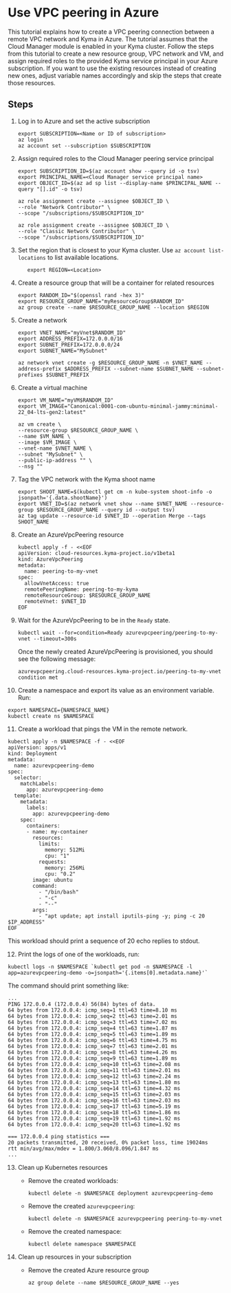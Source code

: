 # Use VPC peering in Azure

This tutorial explains how to create a VPC peering connection between a remote VPC network and Kyma in Azure. The tutorial 
assumes that the Cloud Manager module is enabled in your Kyma cluster. Follow the steps from this tutorial to create a new resource group, VPC 
network and VM, and assign required roles to the provided Kyma service principal in your Azure subscription. If you want to
use the existing resources instead of creating new ones, adjust variable names accordingly and skip
the steps that create those resources.

## Steps <!-- {docsify-ignore} -->

1. Log in to Azure and set the active subscription
   ```shell
   export SUBSCRIPTION=<Name or ID of subscription>
   az login
   az account set --subscription $SUBSCRIPTION
   ```
2. Assign required roles to the Cloud Manager peering service principal
   ```shell
   export SUBSCRIPTION_ID=$(az account show --query id -o tsv)
   export PRINCIPAL_NAME=<Cloud Manager service principal name>
   export OBJECT_ID=$(az ad sp list --display-name $PRINCIPAL_NAME --query "[].id" -o tsv)
   
   az role assignment create --assignee $OBJECT_ID \
   --role "Network Contributor" \
   --scope "/subscriptions/$SUBSCRIPTION_ID"
   
   az role assignment create --assignee $OBJECT_ID \
   --role "Classic Network Contributor" \
   --scope "/subscriptions/$SUBSCRIPTION_ID"
   ```
   
3. Set the region that is closest to your Kyma cluster. Use `az account list-locations` to list available locations. 
   ```shell
      export REGION=<Location>
   ```
4. Create a resource group that will be a container for related resources
   ```shell
   export RANDOM_ID="$(openssl rand -hex 3)"
   export RESOURCE_GROUP_NAME="myResourceGroup$RANDOM_ID"
   az group create --name $RESOURCE_GROUP_NAME --location $REGION
   ```
5. Create a network
   ```shell
   export VNET_NAME="myVnet$RANDOM_ID"
   export ADDRESS_PREFIX=172.0.0.0/16
   export SUBNET_PREFIX=172.0.0.0/24
   export SUBNET_NAME="MySubnet"
   
   az network vnet create -g $RESOURCE_GROUP_NAME -n $VNET_NAME --address-prefix $ADDRESS_PREFIX --subnet-name $SUBNET_NAME --subnet-prefixes $SUBNET_PREFIX
   ```
6. Create a virtual machine
   ```shell
   export VM_NAME="myVM$RANDOM_ID"
   export VM_IMAGE="Canonical:0001-com-ubuntu-minimal-jammy:minimal-22_04-lts-gen2:latest"
   
   az vm create \
   --resource-group $RESOURCE_GROUP_NAME \
   --name $VM_NAME \
   --image $VM_IMAGE \
   --vnet-name $VNET_NAME \
   --subnet "MySubnet" \
   --public-ip-address "" \
   --nsg "" 
   ```
   
7. Tag the VPC network with the Kyma shoot name
   ```shell
   export SHOOT_NAME=$(kubectl get cm -n kube-system shoot-info -o jsonpath='{.data.shootName}') 
   export VNET_ID=$(az network vnet show --name $VNET_NAME --resource-group $RESOURCE_GROUP_NAME --query id --output tsv)
   az tag update --resource-id $VNET_ID --operation Merge --tags SHOOT_NAME
   ```


8. Create an AzureVpcPeering resource

   ```shell
   kubectl apply -f - <<EOF
   apiVersion: cloud-resources.kyma-project.io/v1beta1
   kind: AzureVpcPeering
   metadata:
     name: peering-to-my-vnet
   spec:
     allowVnetAccess: true
     remotePeeringName: peering-to-my-kyma
     remoteResourceGroup: $RESOURCE_GROUP_NAME
     remoteVnet: $VNET_ID
   EOF
   ```

9. Wait for the AzureVpcPeering to be in the `Ready` state.

   ```shell
   kubectl wait --for=condition=Ready azurevpcpeering/peering-to-my-vnet --timeout=300s
   ```

   Once the newly created AzureVpcPeering is provisioned, you should see the following message:

   ```
   azurevpcpeering.cloud-resources.kyma-project.io/peering-to-my-vnet condition met
   ```

10. Create a namespace and export its value as an environment variable. Run:

   ```shell
   export NAMESPACE={NAMESPACE_NAME}
   kubectl create ns $NAMESPACE
   ```

11. Create a workload that pings the VM in the remote network.
   ```shell
   kubectl apply -n $NAMESPACE -f - <<EOF
   apiVersion: apps/v1
   kind: Deployment
   metadata:
     name: azurevpcpeering-demo
   spec:
     selector:
       matchLabels:
         app: azurevpcpeering-demo
     template:
       metadata:
         labels:
           app: azurevpcpeering-demo
       spec:
         containers:
         - name: my-container
           resources:
             limits:
               memory: 512Mi
               cpu: "1"
             requests:
               memory: 256Mi
               cpu: "0.2"
           image: ubuntu
           command:
             - "/bin/bash"
             - "-c"
             - "--"
           args:
             - "apt update; apt install iputils-ping -y; ping -c 20 $IP_ADDRESS"
   EOF
   ```

   This workload should print a sequence of 20 echo replies to stdout.

12. Print the logs of one of the workloads, run:

   ```shell
   kubectl logs -n $NAMESPACE `kubectl get pod -n $NAMESPACE -l app=azurevpcpeering-demo -o=jsonpath='{.items[0].metadata.name}'`
   ```

   The command should print something like:
   ```
   ...
   PING 172.0.0.4 (172.0.0.4) 56(84) bytes of data.
   64 bytes from 172.0.0.4: icmp_seq=1 ttl=63 time=8.10 ms
   64 bytes from 172.0.0.4: icmp_seq=2 ttl=63 time=2.01 ms
   64 bytes from 172.0.0.4: icmp_seq=3 ttl=63 time=7.02 ms
   64 bytes from 172.0.0.4: icmp_seq=4 ttl=63 time=1.87 ms
   64 bytes from 172.0.0.4: icmp_seq=5 ttl=63 time=1.89 ms
   64 bytes from 172.0.0.4: icmp_seq=6 ttl=63 time=4.75 ms
   64 bytes from 172.0.0.4: icmp_seq=7 ttl=63 time=2.01 ms
   64 bytes from 172.0.0.4: icmp_seq=8 ttl=63 time=4.26 ms
   64 bytes from 172.0.0.4: icmp_seq=9 ttl=63 time=1.89 ms
   64 bytes from 172.0.0.4: icmp_seq=10 ttl=63 time=2.08 ms
   64 bytes from 172.0.0.4: icmp_seq=11 ttl=63 time=2.01 ms
   64 bytes from 172.0.0.4: icmp_seq=12 ttl=63 time=2.24 ms
   64 bytes from 172.0.0.4: icmp_seq=13 ttl=63 time=1.80 ms
   64 bytes from 172.0.0.4: icmp_seq=14 ttl=63 time=4.32 ms
   64 bytes from 172.0.0.4: icmp_seq=15 ttl=63 time=2.03 ms
   64 bytes from 172.0.0.4: icmp_seq=16 ttl=63 time=2.03 ms
   64 bytes from 172.0.0.4: icmp_seq=17 ttl=63 time=5.19 ms
   64 bytes from 172.0.0.4: icmp_seq=18 ttl=63 time=1.86 ms
   64 bytes from 172.0.0.4: icmp_seq=19 ttl=63 time=1.92 ms
   64 bytes from 172.0.0.4: icmp_seq=20 ttl=63 time=1.92 ms
   
   === 172.0.0.4 ping statistics ===
   20 packets transmitted, 20 received, 0% packet loss, time 19024ms
   rtt min/avg/max/mdev = 1.800/3.060/8.096/1.847 ms
   ...
   ```

13. Clean up Kubernetes resources

    * Remove the created workloads:
      ```shell
      kubectl delete -n $NAMESPACE deployment azurevpcpeering-demo
      ```

    * Remove the created `azurevpcpeering`:
      ```shell
      kubectl delete -n $NAMESPACE azurevpcpeering peering-to-my-vnet
      ```

    * Remove the created namespace:
      ```shell
      kubectl delete namespace $NAMESPACE
      ```
   
14. Clean up resources in your subscription
    * Remove the created Azure resource group
       ```shell
       az group delete --name $RESOURCE_GROUP_NAME --yes
       ```